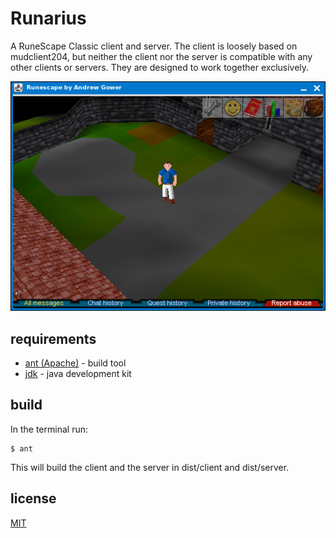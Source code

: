 # Runarius

A RuneScape Classic client and server. The client is loosely based on mudclient204, but neither the client nor the server is compatible with any other clients or servers. They are designed to work together exclusively.

![](./doc/screenshot.png?raw=true)

## requirements

- [ant (Apache)](https://ant.apache.org/bindownload.cgi) - build tool
- [jdk](https://www.oracle.com/de/java/technologies/downloads/#jdk22-windows) - java development kit

## build
In the terminal run:

    $ ant

This will build the client and the server in dist/client and dist/server.

## license

[MIT](LICENSE.md)